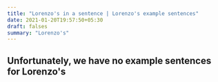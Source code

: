 ```yaml
---
title: "Lorenzo's in a sentence | Lorenzo's example sentences"
date: 2021-01-20T19:57:50+05:30
draft: falses
summary: "Lorenzo's"
---
```

## Unfortunately, we have no example sentences for Lorenzo's                 
